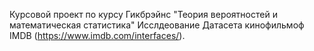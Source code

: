 Курсовой проект по курсу Гикбрэйнс "Теория вероятностей и математическая статистика"
Исслдеование Датасета кинофильмоф IMDB (https://www.imdb.com/interfaces/). 
